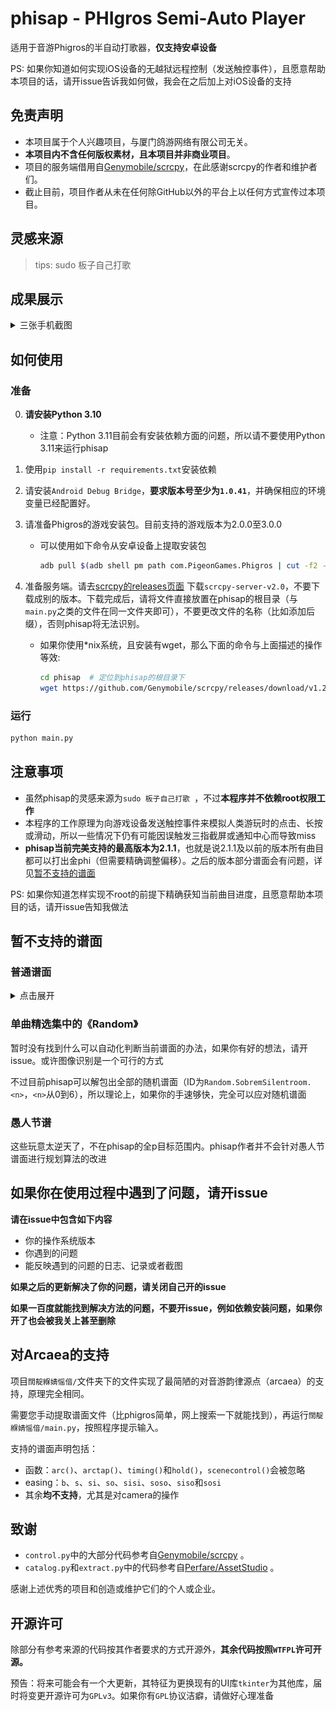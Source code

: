 # phisap - PHIgros Semi-Auto Player
适用于音游Phigros的半自动打歌器，**仅支持安卓设备**

PS: 如果你知道如何实现iOS设备的无越狱远程控制（发送触控事件），且愿意帮助本项目的话，请开issue告诉我如何做，我会在之后加上对iOS设备的支持

## 免责声明
+ 本项目属于个人兴趣项目，与厦门鸽游网络有限公司无关。
+ **本项目内不含任何版权素材，且本项目并非商业项目**。
+ 项目的服务端借用自[Genymobile/scrcpy](https://github.com/Genymobile/scrcpy)，在此感谢scrcpy的作者和维护者们。
+ 截止目前，项目作者从未在任何除GitHub以外的平台上以任何方式宣传过本项目。

## 灵感来源
> tips: sudo 板子自己打歌

## 成果展示

<details>
<summary>三张手机截图</summary>

![截图1](./screenshots/phone-shot1.jpg)

![截图2](./screenshots/phone-shot2.jpg)

![截图3](./screenshots/phone-shot3.jpg)

</details>

## 如何使用

### 准备
0. **请安装Python 3.10**
    
    + 注意：Python 3.11目前会有安装依赖方面的问题，所以请不要使用Python 3.11来运行phisap
1. 使用`pip install -r requirements.txt`安装依赖
2. 请安装`Android Debug Bridge`，**要求版本号至少为`1.0.41`**，并确保相应的环境变量已经配置好。
3. 请准备Phigros的游戏安装包。目前支持的游戏版本为2.0.0至3.0.0
	+ 可以使用如下命令从安卓设备上提取安装包
		```bash
		adb pull $(adb shell pm path com.PigeonGames.Phigros | cut -f2 -d:) ./Phigros.apk
		```
4. 准备服务端。请去[scrcpy的releases页面](https://github.com/Genymobile/scrcpy/releases) 下载`scrcpy-server-v2.0`，不要下载成别的版本。下载完成后，请将文件直接放置在phisap的根目录（与`main.py`之类的文件在同一文件夹即可），不要更改文件的名称（比如添加后缀），否则phisap将无法识别。
    + 如果你使用*nix系统，且安装有wget，那么下面的命令与上面描述的操作等效:
        ```bash
        cd phisap  # 定位到phisap的根目录下
        wget https://github.com/Genymobile/scrcpy/releases/download/v1.25/scrcpy-server-v2.0
        ```

### 运行
```bash
python main.py
```

## 注意事项
+ 虽然phisap的灵感来源为`sudo 板子自己打歌 `，不过**本程序并不依赖root权限工作**
+ 本程序的工作原理为向游戏设备发送触控事件来模拟人类游玩时的点击、长按或滑动，所以一些情况下仍有可能因误触发三指截屏或通知中心而导致miss
+ **phisap当前完美支持的最高版本为2.1.1**，也就是说2.1.1及以前的版本所有曲目都可以打出金phi（但需要精确调整偏移）。之后的版本部分谱面会有问题，详见[暂不支持的谱面](#暂不支持的谱面)

PS: 如果你知道怎样实现不root的前提下精确获知当前曲目进度，且愿意帮助本项目的话，请开issue告知我做法

## 暂不支持的谱面
### 普通谱面

<details>
<summary>点击展开</summary>

下面这些谱面由于phisap目前的规划算法限制暂时无法被打出Phi（大部分是由于Flick判定失效，所以说啊...）

这些问题将在phisap后续的更新中被修复

注：这些谱面将按照章节列出。如果一个章节名用_斜体_表示，意味着这个章节的曲目暂时没有测试完全，也就是说**这个章节的记录并不完整**。如果你发现了**该章节中**无法被phisap打出Phi的曲目，且这里没有列出，请开issue。如果可能的话最好在issue中描述一下大致是在哪里出现的Good/Bad/Miss，便于修复该问题。

#### _Single_

| 曲目        | 难度 | 最佳成绩 |
| ----------- | ---- | -------- |
| Snow Desert | IN   | 1 miss   |

#### Legacy

全φ

#### Chapter 5

全φ

#### Chapter 6

全φ

#### Chapter 7

全φ

#### _Chapter 8_

#### Side story 1

全φ

#### Side story 2

| 曲目                       | 难度 | 最佳成绩           |
| -------------------------- | ---- | ------------------ |
| INFiNiTE ENERZY -Overdoze- | AT   | 1 miss (使用algo2) |

#### _茶鸣拾贰律_

#### 姜米條

全φ

#### Lanota

| 曲目                  | 难度 | 最佳成绩 |
| --------------------- | ---- | -------- |
| Protoflicker          | IN   | 1 miss   |
| You are the Miserable | AT   | 1 miss   |

#### Kalpa

全φ

#### Muse Dash

全φ

#### WAVEAT

全φ

#### GOOD

全φ

#### HyuN

全φ

#### Rising Sun Traxx

全φ

</details>

### 单曲精选集中的《Random》

暂时没有找到什么可以自动化判断当前谱面的办法，如果你有好的想法，请开issue。或许图像识别是一个可行的方式

不过目前phisap可以解包出全部的随机谱面（ID为`Random.SobremSilentroom.<n>`，`<n>`从0到6），所以理论上，如果你的手速够快，完全可以应对随机谱面

### 愚人节谱

这些玩意太逆天了，不在phisap的全p目标范围内。phisap作者并不会针对愚人节谱面进行规划算法的改进


## 如果你在使用过程中遇到了问题，请开issue
**请在issue中包含如下内容**
+ 你的操作系统版本
+ 你遇到的问题
+ 能反映遇到的问题的日志、记录或者截图

**如果之后的更新解决了你的问题，请关闭自己开的issue**

**如果一百度就能找到解决方法的问题，不要开issue，例如依赖安装问题，如果你开了也会被我关上甚至删除**

## 对Arcaea的支持
项目`闊靛緥婧愮偣/`文件夹下的文件实现了最简陋的对音游韵律源点（arcaea）的支持，原理完全相同。

需要您手动提取谱面文件（比phigros简单，网上搜索一下就能找到），再运行`闊靛緥婧愮偣/main.py`，按照程序提示输入。

支持的谱面声明包括：
+ 函数：`arc()`、`arctap()`、`timing()`和`hold()`，`scenecontrol()`会被忽略
+ easing：`b`、`s`、`si`、`so`、`sisi`、`soso`、`siso`和`sosi`
+ 其余**均不支持**，尤其是对camera的操作

## 致谢
+ `control.py`中的大部分代码参考自[Genymobile/scrcpy](https://github.com/Genymobile/scrcpy) 。
+ `catalog.py`和`extract.py`中的代码参考自[Perfare/AssetStudio](https://github.com/Perfare/AssetStudio) 。

感谢上述优秀的项目和创造或维护它们的个人或企业。

## 开源许可
除部分有参考来源的代码按其作者要求的方式开源外，**其余代码按照`WTFPL`许可开源。**

预告：将来可能会有一个大更新，其特征为更换现有的UI库`tkinter`为其他库，届时将变更开源许可为`GPLv3`。如果你有`GPL`协议洁癖，请做好心理准备
